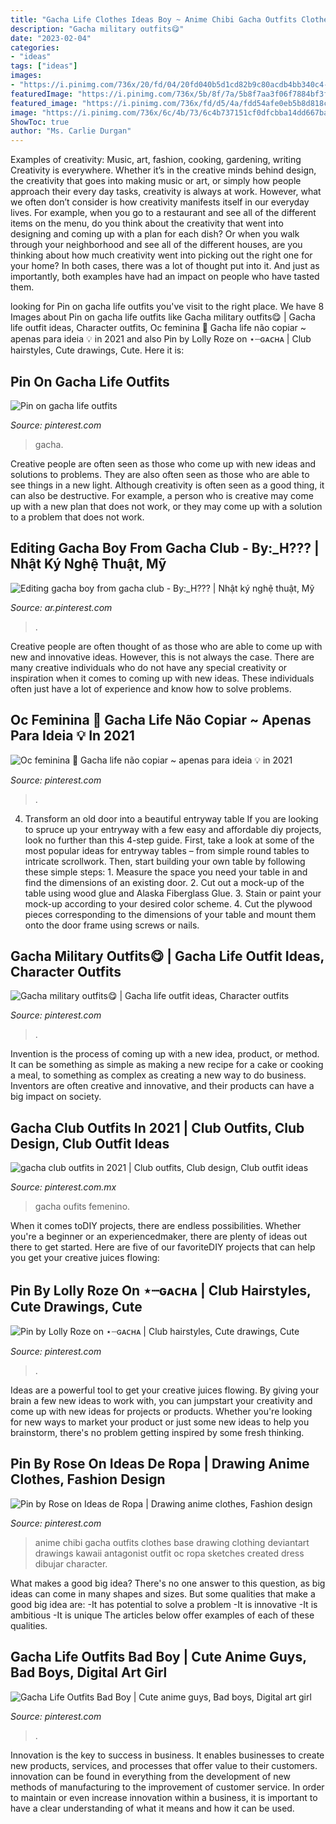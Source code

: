 ```yaml
---
title: "Gacha Life Clothes Ideas Boy ~ Anime Chibi Gacha Outfits Clothes Base Drawing Clothing Deviantart Drawings Kawaii Antagonist Outfit Oc Ropa Sketches Created Dress Dibujar Character"
description: "Gacha military outfits😋"
date: "2023-02-04"
categories:
- "ideas"
tags: ["ideas"]
images:
- "https://i.pinimg.com/736x/20/fd/04/20fd040b5d1cd82b9c80acdb4bb340c4--chibi-created-by.jpg"
featuredImage: "https://i.pinimg.com/736x/5b/8f/7a/5b8f7aa3f06f7884bf3f46e22b47c26f.jpg"
featured_image: "https://i.pinimg.com/736x/fd/d5/4a/fdd54afe0eb5b8d818cb8320e7a376af.jpg"
image: "https://i.pinimg.com/736x/6c/4b/73/6c4b737151cf0dfcbba14dd667bafc8e.jpg"
ShowToc: true
author: "Ms. Carlie Durgan"
---
```



Examples of creativity: Music, art, fashion, cooking, gardening, writing
Creativity is everywhere. Whether it’s in the creative minds behind design, the creativity that goes into making music or art, or simply how people approach their every day tasks, creativity is always at work. However, what we often don’t consider is how creativity manifests itself in our everyday lives. For example, when you go to a restaurant and see all of the different items on the menu, do you think about the creativity that went into designing and coming up with a plan for each dish? Or when you walk through your neighborhood and see all of the different houses, are you thinking about how much creativity went into picking out the right one for your home? In both cases, there was a lot of thought put into it. And just as importantly, both examples have had an impact on people who have tasted them.

	

		
looking for Pin on gacha life outfits you've visit to the right place. We have 8 Images about Pin on gacha life outfits like Gacha military outfits😋 | Gacha life outfit ideas, Character outfits, Oc feminina 📎 Gacha life não copiar ~ apenas para ideia 💡 in 2021 and also Pin by Lolly Roze on ⋆┈ɢᴀᴄʜᴀ | Club hairstyles, Cute drawings, Cute. Here it is:
		
    
## Pin On Gacha Life Outfits

<img loading=lazy src="https://i.pinimg.com/736x/fd/d5/4a/fdd54afe0eb5b8d818cb8320e7a376af.jpg" onerror="this.onerror=null;this.src='https://tse2.mm.bing.net/th?id=OIP.h-3HVoKgw3YUrXL4WeEnQwHaEJ&amp;pid=15.1';" alt="Pin on gacha life outfits">

_Source: pinterest.com_

>gacha. 

	

Creative people are often seen as those who come up with new ideas and solutions to problems. They are also often seen as those who are able to see things in a new light. Although creativity is often seen as a good thing, it can also be destructive. For example, a person who is creative may come up with a new plan that does not work, or they may come up with a solution to a problem that does not work.

    
## Editing Gacha Boy From Gacha Club - By:_H??? | Nhật Ký Nghệ Thuật, Mỹ

<img loading=lazy src="https://i.pinimg.com/736x/5b/8f/7a/5b8f7aa3f06f7884bf3f46e22b47c26f.jpg" onerror="this.onerror=null;this.src='https://tse1.mm.bing.net/th?id=OIP.5p6tuXJV9YC8-eiatK67EgHaHa&amp;pid=15.1';" alt="Editing gacha boy from gacha club - By:_H??? | Nhật ký nghệ thuật, Mỹ">

_Source: ar.pinterest.com_

>. 

	

Creative people are often thought of as those who are able to come up with new and innovative ideas. However, this is not always the case. There are many creative individuals who do not have any special creativity or inspiration when it comes to coming up with new ideas. These individuals often just have a lot of experience and know how to solve problems.

    
## Oc Feminina 📎 Gacha Life Não Copiar ~ Apenas Para Ideia 💡 In 2021

<img loading=lazy src="https://i.pinimg.com/736x/40/2f/86/402f865d91832dd304f759464696947d.jpg" onerror="this.onerror=null;this.src='https://tse1.mm.bing.net/th?id=OIP.W2wMqHYbpu7erW5pcJCbZwAAAA&amp;pid=15.1';" alt="Oc feminina 📎 Gacha life não copiar ~ apenas para ideia 💡 in 2021">

_Source: pinterest.com_

>. 

	

4. Transform an old door into a beautiful entryway table
If you are looking to spruce up your entryway with a few easy and affordable diy projects, look no further than this 4-step guide. First, take a look at some of the most popular ideas for entryway tables – from simple round tables to intricate scrollwork. Then, start building your own table by following these simple steps: 1. Measure the space you need your table in and find the dimensions of an existing door. 2. Cut out a mock-up of the table using wood glue and Alaska Fiberglass Glue. 3. Stain or paint your mock-up according to your desired color scheme. 4. Cut the plywood pieces corresponding to the dimensions of your table and mount them onto the door frame using screws or nails.

    
## Gacha Military Outfits😋 | Gacha Life Outfit Ideas, Character Outfits

<img loading=lazy src="https://i.pinimg.com/736x/68/ee/ac/68eeacbe0450087d8585b6004406dd6f.jpg" onerror="this.onerror=null;this.src='https://tse3.mm.bing.net/th?id=OIP.hlhZA1zu4U0RPAn6rZGDzgHaHJ&amp;pid=15.1';" alt="Gacha military outfits😋 | Gacha life outfit ideas, Character outfits">

_Source: pinterest.com_

>. 

	

Invention is the process of coming up with a new idea, product, or method. It can be something as simple as making a new recipe for a cake or cooking a meal, to something as complex as creating a new way to do business. Inventors are often creative and innovative, and their products can have a big impact on society.

    
## Gacha Club Outfits In 2021 | Club Outfits, Club Design, Club Outfit Ideas

<img loading=lazy src="https://i.pinimg.com/736x/c2/04/be/c204bedb8a2ef6cc8347d63ad37738fa.jpg" onerror="this.onerror=null;this.src='https://tse4.mm.bing.net/th?id=OIP.AMW9144IAUqz6QROcj8q1AHaFV&amp;pid=15.1';" alt="gacha club outfits in 2021 | Club outfits, Club design, Club outfit ideas">

_Source: pinterest.com.mx_

>gacha oufits femenino. 

	

When it comes toDIY projects, there are endless possibilities. Whether you're a beginner or an experiencedmaker, there are plenty of ideas out there to get started. Here are five of our favoriteDIY projects that can help you get your creative juices flowing: 

    
## Pin By Lolly Roze On ⋆┈ɢᴀᴄʜᴀ | Club Hairstyles, Cute Drawings, Cute

<img loading=lazy src="https://i.pinimg.com/736x/6c/4b/73/6c4b737151cf0dfcbba14dd667bafc8e.jpg" onerror="this.onerror=null;this.src='https://tse1.mm.bing.net/th?id=OIP.CpRfPfrHQjhrJVIZdSfu0QHaHa&amp;pid=15.1';" alt="Pin by Lolly Roze on ⋆┈ɢᴀᴄʜᴀ | Club hairstyles, Cute drawings, Cute">

_Source: pinterest.com_

>. 

	

Ideas are a powerful tool to get your creative juices flowing. By giving your brain a few new ideas to work with, you can jumpstart your creativity and come up with new ideas for projects or products. Whether you're looking for new ways to market your product or just some new ideas to help you brainstorm, there's no problem getting inspired by some fresh thinking.

    
## Pin By Rose On Ideas De Ropa | Drawing Anime Clothes, Fashion Design

<img loading=lazy src="https://i.pinimg.com/736x/20/fd/04/20fd040b5d1cd82b9c80acdb4bb340c4--chibi-created-by.jpg" onerror="this.onerror=null;this.src='https://tse3.mm.bing.net/th?id=OIP.h1tYeMfCK_QxHzDOzeZ25AHaFU&amp;pid=15.1';" alt="Pin by Rose on Ideas de Ropa | Drawing anime clothes, Fashion design">

_Source: pinterest.com_

>anime chibi gacha outfits clothes base drawing clothing deviantart drawings kawaii antagonist outfit oc ropa sketches created dress dibujar character. 

	

What makes a good big idea?
There's no one answer to this question, as big ideas can come in many shapes and sizes. But some qualities that make a good big idea are: 
-It has potential to solve a problem
-It is innovative
-It is ambitious
-It is unique 
The articles below offer examples of each of these qualities.

    
## Gacha Life Outfits Bad Boy | Cute Anime Guys, Bad Boys, Digital Art Girl

<img loading=lazy src="https://i.pinimg.com/736x/96/56/ec/9656ecf21126ffc34c1bcbe5cae12931.jpg" onerror="this.onerror=null;this.src='https://tse1.mm.bing.net/th?id=OIP.-zVEr92Jjtwxp4KrhPoH8AHaMn&amp;pid=15.1';" alt="Gacha Life Outfits Bad Boy | Cute anime guys, Bad boys, Digital art girl">

_Source: pinterest.com_

>. 

	

Innovation is the key to success in business. It enables businesses to create new products, services, and processes that offer value to their customers. innovation can be found in everything from the development of new methods of manufacturing to the improvement of customer service. In order to maintain or even increase innovation within a business, it is important to have a clear understanding of what it means and how it can be used.

